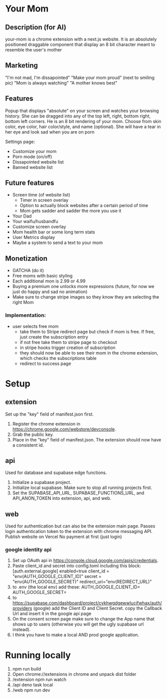 # Your Mom

## Description (for AI)

your-mom is a chrome extension with a next.js website. It is an absolutely positioned draggable component that display an 8 bit character meant to resemble the user's mother

## Marketing

"I'm not mad, I'm dissapointed"
"Make your mom proud" (next to smiling pic)
"Mom is always watching"
"A mother knows best"

## Features

Popup that displays "absolute" on your screen and watches your browsing history. She can be dragged into any of the top left, right, bottom right, bottom left corners. He is an 8 bit rendering of your mom. Choose from skin color, eye color, hair color/style, and name (optional). She will have a tear in her eye and look sad when you are on porn

Settings page:

- Customize your mom
- Porn mode (on/off)
- Dissapointed website list
- Banned website list

## Future features

- Screen time (of website list)
  - Timer in screen overlay
  - Option to actually block websites after a certain period of time
  - Mom gets sadder and sadder the more you use it
- Your Dad
- Your waifu/husbandfu
- Customize screen overlay
- Mom health bar or some long term stats
- User Metrics display
- Maybe a system to send a text to your mom

## Monetization

- GATCHA (do it)
- Free moms with basic styling
- Each additional mon is 2.99 or 4.99
- Buying a premium one unlocks more expressions (future, for now we just do happy and sad no animation)
- Make sure to change stripe images so they know they are selecting the right Mom

### Implementation:

- user selects free mom
  - take them to Stripe redirect page but check if mom is free. If free, just create the subscription entry
  - if not free take them to stripe page to checkout
  - in stripe hooks trigger creation of subscription
  - they should now be able to see their mom in the chrome extension, which checks the subscriptions table
  - redirect to success page

# Setup

## extension

Set up the "key" field of manifest.json first.

1. Register the chrome extension in https://chrome.google.com/webstore/devconsole.
2. Grab the public key.
3. Place in the "key" field of manifest.json.
   The extension should now have a consistent id.

## api

Used for database and supabase edge functions.

1. Initialize a supabase project.
2. Initialize local supabase. Make sure to stop all running projects first.
3. Set the SUPABASE_API_URL, SUPABASE_FUNCTIONS_URL, and API_ANON_TOKEN into extension, api, and web.

## web

Used for authentication but can also be the extension main page. Passes login authentication token to the extension with chrome messaging API.
Publish website on Vercel
No payment at first (just login)

### google identity api

1. Set up OAuth api in https://console.cloud.google.com/apis/credentials.
2. Paste client_id and secret into config.toml including this block:
   [auth.external.google]
   enabled=true
   client_id = "env(AUTH_GOOGLE_CLIENT_ID)"
   secret = "env(AUTH_GOOGLE_SECRET)"
   redirect_uri="env(REDIRECT_URL)"
3. to .env (the local env) add these:
   AUTH_GOOGLE_CLIENT_ID=
   AUTH_GOOGLE_SECRET=
4. to https://supabase.com/dashboard/project/cykhwgdgewwlucjfwhax/auth/providers (google) add the Client ID and Client Secret.
   copy the Callback Url and insert it in the google api page
5. On the consent screen page make sure to change the App name that shows up to users (otherwise you will get the ugly supabase url instead).
6. I think you have to make a local AND prod google application.

# Running locally

1. npm run build
2. Open chrome://extensions in chrome and unpack dist folder
3. /extension npm run watch
4. /api deno task local
5. /web npm run dev
